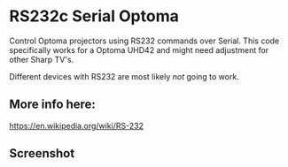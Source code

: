 # RS232c Serial Optoma
Control Optoma projectors using RS232 commands over Serial. This code specifically works for a Optoma UHD42 and might need adjustment for other Sharp TV's. 

Different devices with RS232 are most likely *_not_* going to work.

## More info here:
https://en.wikipedia.org/wiki/RS-232

## Screenshot
![]()
